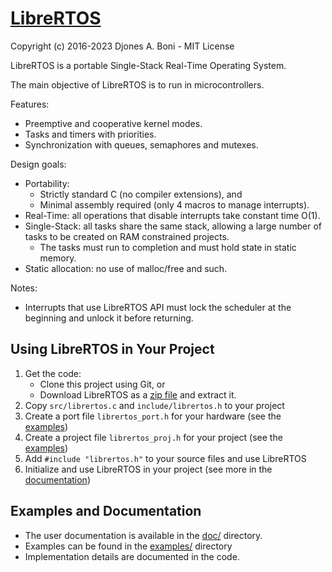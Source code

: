 # [LibreRTOS](https://github.com/djboni/librertos)

Copyright (c) 2016-2023 Djones A. Boni - MIT License

LibreRTOS is a portable Single-Stack Real-Time Operating System.

The main objective of LibreRTOS is to run in microcontrollers.

Features:

- Preemptive and cooperative kernel modes.
- Tasks and timers with priorities.
- Synchronization with queues, semaphores and mutexes.

Design goals:

- Portability:
  - Strictly standard C (no compiler extensions), and
  - Minimal assembly required (only 4 macros to manage interrupts).
- Real-Time: all operations that disable interrupts take constant time O(1).
- Single-Stack: all tasks share the same stack, allowing a large number of
  tasks to be created on RAM constrained projects.
  - The tasks must run to completion and must hold state in static memory.
- Static allocation: no use of malloc/free and such.

Notes:

- Interrupts that use LibreRTOS API must lock the scheduler at the beginning and
  unlock it before returning.

## Using LibreRTOS in Your Project

1. Get the code:
   - Clone this project using Git, or
   - Download LibreRTOS as a
     [zip file](https://github.com/djboni/librertos/archive/refs/heads/master.zip)
     and extract it.
2. Copy `src/librertos.c` and `include/librertos.h` to your project
3. Create a port file `librertos_port.h` for your hardware (see the [examples](examples/))
4. Create a project file `librertos_proj.h` for your project (see the [examples](examples/))
5. Add `#include "librertos.h"` to your source files and use LibreRTOS
6. Initialize and use LibreRTOS in your project (see more in the [documentation](doc/home))

## Examples and Documentation

- The user documentation is available in the [doc/](doc/home) directory.
- Examples can be found in the [examples/](examples/) directory
- Implementation details are documented in the code.
